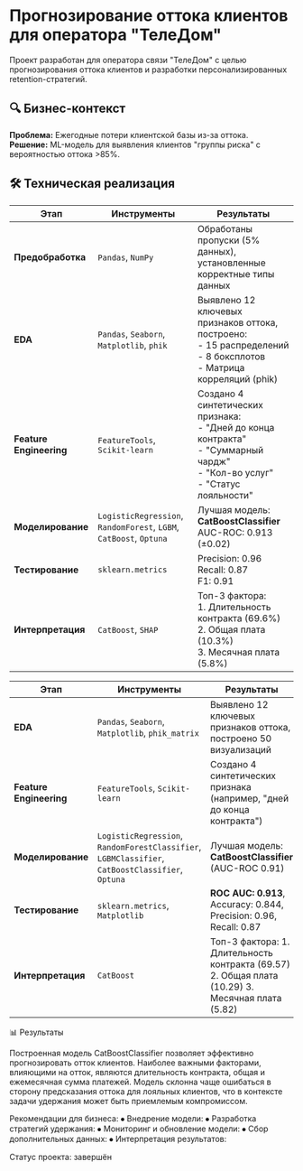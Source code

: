 # Прогнозирование оттока клиентов для оператора "ТелеДом"


Проект разработан для оператора связи "ТелеДом" с целью прогнозирования оттока клиентов и разработки персонализированных retention-стратегий.

## 🔍 Бизнес-контекст
**Проблема:** Ежегодные потери клиентской базы из-за оттока.  
**Решение:** ML-модель для выявления клиентов "группы риска" с вероятностью оттока >85%.

## 🛠 Техническая реализация

| Этап                | Инструменты                          | Результаты                                                                 |
|---------------------|--------------------------------------|----------------------------------------------------------------------------|
| **Предобработка**   | `Pandas`, `NumPy`                    | Обработаны пропуски (5% данных), установленные корректные типы данных |
| **EDA**             | `Pandas`, `Seaborn`, `Matplotlib`, `phik` | Выявлено 12 ключевых признаков оттока, построено:<br>- 15 распределений<br>- 8 боксплотов<br>- Матрица корреляций (phik) |
| **Feature Engineering** | `FeatureTools`, `Scikit-learn`    | Создано 4 синтетических признака:<br>- "Дней до конца контракта"<br>- "Суммарный чардж"<br>- "Кол-во услуг"<br>- "Статус лояльности" |
| **Моделирование**   | `LogisticRegression`, `RandomForest`, `LGBM`, `CatBoost`, `Optuna` | Лучшая модель: **CatBoostClassifier**<br>AUC-ROC: 0.913 (±0.02) |
| **Тестирование**    | `sklearn.metrics`                    | Precision: 0.96<br>Recall: 0.87<br>F1: 0.91                              |
| **Интерпретация**   | `CatBoost`, `SHAP`                   | Топ-3 фактора:<br>1. Длительность контракта (69.6%)<br>2. Общая плата (10.3%)<br>3. Месячная плата (5.8%) |




| Этап                | Инструменты                          | Результаты                                                                 |
|---------------------|--------------------------------------|----------------------------------------------------------------------------|
| **EDA**             | `Pandas`, `Seaborn`, `Matplotlib`, `phik_matrix`    | Выявлено 12 ключевых признаков оттока, построено 50 визуализаций           |
| **Feature Engineering** | `FeatureTools`, `Scikit-learn`    | Создано 4 синтетических признака (например, "дней до конца контракта")     |
| **Моделирование**   | `LogisticRegression`, `RandomForestClassifier`, `LGBMClassifier`, `CatBoostClassifier`, `Optuna` | Лучшая модель: **CatBoostClassifier** (AUC-ROC 0.91)              |
| **Тестирование**    | `sklearn.metrics`, `Matplotlib`      | **ROC AUC: 0.913**, Accuracy: 0.844, Precision: 0.96, Recall: 0.87         |
| **Интерпретация**   | `CatBoost`           | Топ-3 фактора: 1. Длительность контракта (69.57) 2. Общая плата (10.29) 3. Месячная плата (5.82) |



📊 Результаты

Построенная модель CatBoostClassifier позволяет эффективно прогнозировать отток клиентов. Наиболее важными факторами, влияющими на отток, являются длительность контракта, общая и ежемесячная сумма платежей. Модель склонна чаще ошибаться в сторону предсказания оттока для лояльных клиентов, что в контексте задачи удержания может быть приемлемым компромиссом.

Рекомендации для бизнеса:
⦁ Внедрение модели: 
⦁ Разработка стратегий удержания: 
⦁ Мониторинг и обновление модели: 
⦁ Сбор дополнительных данных:
⦁ Интерпретация результатов: 

Статус проекта: завершён

